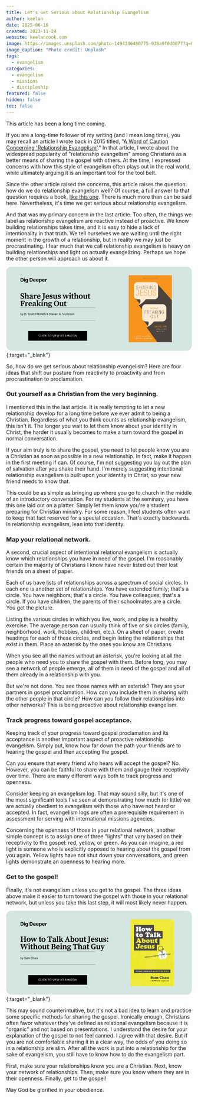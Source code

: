 ```yaml
---
title: Let's Get Serious about Relationship Evangelism
author: keelan
date: 2025-06-16
created: 2023-11-24
website: keelancook.com
image: https://images.unsplash.com/photo-1494346480775-936a9f0d0877?q=80&w=1116&auto=format&fit=crop&ixlib=rb-4.1.0&ixid=M3wxMjA3fDB8MHxwaG90by1wYWdlfHx8fGVufDB8fHx8fA%3D%3D
image_caption: "Photo credit: Unplash"
tags:
  - evangelism
categories:
  - evangelism
  - missions
  - discipleship
featured: false
hidden: false
toc: false
---
```


This article has been a long time coming. 

If you are a long-time follower of my writing (and I mean long time), you may recall an article I wrote back in 2015 titled, "[A Word of Caution Concerning 'Relationship Evangelism'](https://keelancook.com/a-word-of-caution-concerning-relationship-evangelism)." In that article, I wrote about the widespread popularity of "relationship evangelism" among Christians as a better means of sharing the gospel with others. At the time, I expressed concerns with how this style of evangelism often plays out in the real world, while ultimately arguing it is an important tool for the tool belt.

Since the other article raised the concerns, this article raises the question: how do we do relationship evangelism well? Of course, a full answer to that question requires a book, [like this one](https://amzn.to/448QTmP). There is much more than can be said here. Nevertheless, it's time we get serious about relationship evangelism.

And that was my primary concern in the last article. Too often, the things we label as relationship evangelism are reactive instead of proactive. We know building relationships takes time, and it is easy to hide a lack of intentionality in that truth. We tell ourselves we are waiting until the right moment in the growth of a relationship, but in reality we may just be procrastinating. I fear much that we call relationship evangelism is heavy on building relationships and light on actually evangelizing. Perhaps we hope the other person will approach us about it.

[![Share Jesus without Freaking Out](images/promo/share-jesus.png)](https://amzn.to/3YTy8lB){:target="_blank"}

So, how do we get serious about relationship evangelism? Here are four ideas that shift our posture from reactivity to proactivity and from procrastination to proclamation.

### Out yourself as a Christian from the very beginning.
I mentioned this in the last article. It is really tempting to let a new relationship develop for a long time before we ever admit to being a Christian. Regardless of what you think counts as relationship evangelism, this isn't it. The longer you wait to let them know about your identity in Christ, the harder it usually becomes to make a turn toward the gospel in normal conversation. 

If your aim truly is to share the gospel, you need to let people know you are a Christian as soon as possible in a new relationship. In fact, make it happen in the first meeting if can. Of course, I'm not suggesting you lay out the plan of salvation after you shake their hand. I'm merely suggesting intentional relationship evangelism is built upon your identity in Christ, so your new friend needs to know that. 

This could be as simple as bringing up where you go to church in the middle of an introductory conversation. For my students at the seminary, you have this one laid out on a platter. Simply let them know you're a student preparing for Christian ministry. For some reason, I feel students often want to keep that fact reserved for a special occasion. That's exactly backwards. In relationship evangelism, lean into that identity.

### Map your relational network.
A second, crucial aspect of intentional relational evangelism is actually know which relationships you have in need of the gospel. I'm reasonably certain the majority of Christians I know have never listed out their lost friends on a sheet of paper. 

Each of us have lists of relationships across a spectrum of social circles. In each one is another set of relationships. You have extended family; that's a circle. You have neighbors; that's a circle. You have colleagues; that's a circle. If you have children, the parents of their schoolmates are a circle. You get the picture.

Listing the various circles in which you live, work, and play is a healthy exercise. The average person can usually think of five or six circles (family, neighborhood, work, hobbies, children, etc.). On a sheet of paper, create headings for each of these circles, and begin listing the relationships that exist in them. Place an asterisk by the ones you know are Christians. 

When you see all the names without an asterisk, you're looking at all the people who need you to share the gospel with them. Before long, you may see a network of people emerge, all of them in need of the gospel and all of them already in a relationship with you. 

But we're not done. You see those names with an asterisk? They are your partners in gospel proclamation. How can you include them in sharing with the other people in that circle? How can you follow their relationships into other networks? This is being proactive about relationship evangelism.

### Track progress toward gospel acceptance.
Keeping track of your progress toward gospel proclamation and its acceptance is another important aspect of proactive relationship evangelism. Simply put, know how far down the path your friends are to hearing the gospel and then accepting the gospel.

Can you ensure that every friend who hears will accept the gospel? No. However, you can be faithful to share with them and gauge their receptivity over time. There are many different ways both to track progress and openness. 

Consider keeping an evangelism log. That may sound silly, but it's one of the most significant tools I've seen at demonstrating how much (or little) we are actually obedient to evangelism with those who have not heard or accepted. In fact, evangelism logs are often a prerequisite requirement in assessment for serving with international missions agencies.

Concerning the openness of those in your relational network, another simple concept is to assign one of three "lights" that vary based on their receptivity to the gospel: red, yellow, or green. As you can imagine, a red light is someone who is explicitly opposed to hearing about the gospel from you again. Yellow lights have not shut down your conversations, and green lights demonstrate an openness to hearing more. 

### Get to the gospel!
Finally, it's not evangelism unless you get to the gospel. The three ideas above make it easier to turn toward the gospel with those in your relational network, but unless you take this last step, it will most likely never happen. 

[![How to Talk About Jesus](images/promo/talk-about-jesus.png)](https://amzn.to/4e7VOJp){:target="_blank"}

This may sound counterintuitive, but it's not a bad idea to learn and practice some specific methods for sharing the gospel. Ironically enough, Christians often favor whatever they've defined as relational evangelism because it is "organic" and not based on presentations. I understand the desire for your explanation of the gospel to not feel canned. I agree with that desire. But if you are not comfortable sharing it in a clear way, the odds of you doing so in a relationship are slim. After all the work is put into a relationship for the sake of evangelism, you still have to know how to do the evangelism part.

First, make sure your relationships know you are a Christian. Next, know your network of relationships. Then, make sure you know where they are in their openness. Finally, get to the gospel! 

May God be glorified in your obedience.
